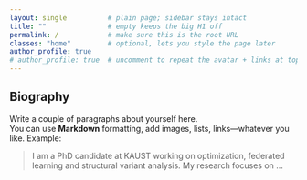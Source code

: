 ```yaml
---
layout: single          # plain page; sidebar stays intact
title: ""               # empty keeps the big H1 off
permalink: /            # make sure this is the root URL
classes: "home"         # optional, lets you style the page later
author_profile: true
# author_profile: true  # uncomment to repeat the avatar + links at top
---
```


## Biography

Write a couple of paragraphs about yourself here.  
You can use **Markdown** formatting, add images, lists, links—whatever
you like. Example:

> I am a PhD candidate at KAUST working on optimization, federated
> learning and structural variant analysis. My research focuses on …

